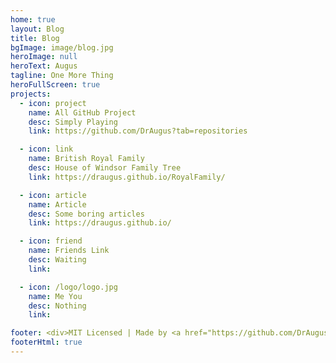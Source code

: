 ```yaml
---
home: true
layout: Blog
title: Blog
bgImage: image/blog.jpg
heroImage: null
heroText: Augus
tagline: One More Thing
heroFullScreen: true
projects:
  - icon: project
    name: All GitHub Project
    desc: Simply Playing
    link: https://github.com/DrAugus?tab=repositories

  - icon: link
    name: British Royal Family
    desc: House of Windsor Family Tree
    link: https://draugus.github.io/RoyalFamily/

  - icon: article
    name: Article
    desc: Some boring articles
    link: https://draugus.github.io/

  - icon: friend
    name: Friends Link
    desc: Waiting
    link: 

  - icon: /logo/logo.jpg
    name: Me You 
    desc: Nothing
    link: 

footer: <div>MIT Licensed | Made by <a href="https://github.com/DrAugus/" target="_blank">DrAugus</a></div><div>This page was generated by <a href="https://pages.github.com/" target="_blank">GitHub Pages</a>.</div>
footerHtml: true
---
```

